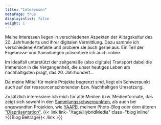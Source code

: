 ```yaml
---
title: "Interessen"
metaPage: true
displayinlist: false
weight: 1
---
```


Meine Interessen liegen in verschiedenen Aspekten der Alltagskultur des 20. Jahrhunderts und ihrer digitalen Vermittlung. Dazu sammle ich verschiedene Artefakte und probiere sie auch gerne aus. Ein Teil der Ergebnisse und Sammlungen präsentiere ich auch online.

Im Idealfall unterstützt der zeitgemäße (also digitale) Transport dabei die Immersion in die Vergangenheit, die unser heutiges Leben am nachhaltigsten prägt, das 20. Jahrhundert...

Da meine Mittel für meine Projekte begrenzt sind, liegt ein Schwerpunkt auch auf der ressourcenschonenden bzw. Nachhaltigen Umsetzung. 

Zusätzlich interessiere ich mich für alte Medien bzw. Medienformate, das zeigt sich sowohl in den [Sammlungsschwerpunkten](https://christianmahnke.de/collections/#medien), als auch bei angewandten Projekten, wie [YAAPB](https://yaapb.projektemacher.org/), meinem Photo-Blog oder dem älteren ["Diapräsentation"](https://diapraesentation.projektemacher.org/). {{< link link="/tags/HybridMedia" class="blog inline" >}}Blog Beiträge{{< /link >}}
